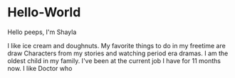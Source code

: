 # Hello-World

Hello peeps, I'm Shayla

I like ice cream and doughnuts. My favorite things to do in my freetime are draw Characters from my stories and watching period era dramas. I am the oldest child in my family. I've been at the current job I have for 11 months now.
I like Doctor who
